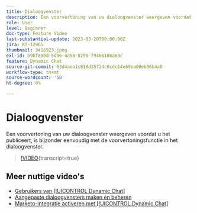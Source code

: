 ```yaml
---
title: Dialoogvenster
description: Een voorvertoning van uw dialoogvenster weergeven voordat u het publiceert, is bijzonder eenvoudig met de voorvertoningsfunctie in het dialoogvenster.
role: User
level: Beginner
doc-type: Feature Video
last-substantial-update: 2023-03-20T00:00:00Z
jira: KT-12965
thumbnail: 3416923.jpeg
exl-id: b9bf800d-5d96-4a58-8296-f9466186a68c
feature: Dynamic Chat
source-git-commit: 63d4aea1c818d35724c0cdc14e69ea00eb06b4a0
workflow-type: tm+mt
source-wordcount: '50'
ht-degree: 0%

---
```


# Dialoogvenster

Een voorvertoning van uw dialoogvenster weergeven voordat u het publiceert, is bijzonder eenvoudig met de voorvertoningsfunctie in het dialoogvenster.

>[!VIDEO](https://video.tv.adobe.com/v/3416923/?quality=12&learn=on){transcript=true}

## Meer nuttige video&#39;s

* [Gebruikers van [!UICONTROL Dynamic Chat]](user-management.md)
* [Aangepaste dialoogvensters maken en beheren](dialogue-management.md)
* [Marketo-integratie activeren met [!UICONTROL Dynamic Chat]](marketo-integration.md)

